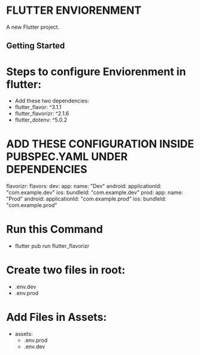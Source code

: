 # FLUTTER ENVIORENMENT

A new Flutter project.

## Getting Started

# Steps to configure Enviorenment in flutter:
- Add these two dependencies:   
- flutter_flavor: ^3.1.1
- flutter_flavorizr: ^2.1.6
- flutter_dotenv: ^5.0.2
# ADD THESE CONFIGURATION INSIDE PUBSPEC.YAML UNDER DEPENDENCIES
flavorizr:
  flavors:
    dev:
      app:
        name: "Dev"
      android:
        applicationId: "com.example.dev"
      ios:
        bundleId: "com.example.dev"
    prod:
      app:
        name: "Prod"
      android:
        applicationId: "com.example.prod"
      ios:
        bundleId: "com.example.prod"


# Run this Command 
- flutter pub run flutter_flavorizr

# Create two files in root:
- .env.dev
- .env.prod

# Add Files in Assets:
-  assets:
    - .env.prod
    - .env.dev